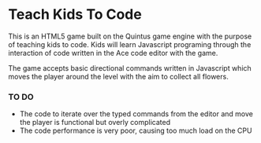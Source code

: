 # Teach Kids To Code

This is an HTML5 game built on the Quintus game engine with the purpose of teaching kids to code. Kids will learn Javascript programing through the interaction of code written in the Ace code editor with the game.

The game accepts basic directional commands written in Javascript which moves the player around the level with the aim to collect all flowers.

### TO DO

* The code to iterate over the typed commands from the editor and move the player is functional but overly complicated
* The code performance is very poor, causing too much load on the CPU
